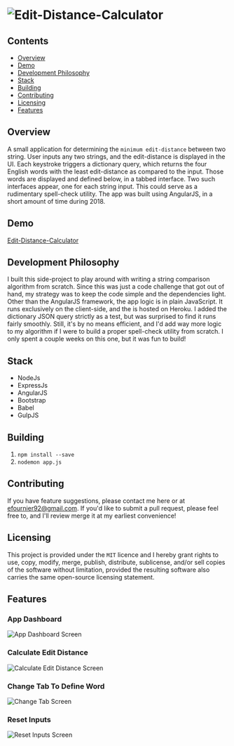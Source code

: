 # ![Edit-Distance-Calculator](https://raw.githubusercontent.com/efournier92/edit-distance-calculator/master/public/img/logo/edit-distance-calculator_Logo.png)

## Contents
- [Overview](#overview)
- [Demo](#demo)
- [Development Philosophy](#development-philosophy)
- [Stack](#stack)
- [Building](#building)
- [Contributing](#contributing)
- [Licensing](#licensing)
- [Features](#features)

## Overview
A small application for determining the `minimum edit-distance` between two string. User inputs any two strings, and the edit-distance is displayed in the UI. Each keystroke triggers a dictionary query, which returns the four English words with the least edit-distance as compared to the input. Those words are displayed and defined below, in a tabbed interface. Two such interfaces appear, one for each string input. This could serve as a rudimentary spell-check utility. The app was built using AngularJS, in a short amount of time during 2018.

## Demo
[Edit-Distance-Calculator](http://edit-distance-calculator.herokuapp.com/#/)

## Development Philosophy
I built this side-project to play around with writing a string comparison algorithm from scratch. Since this was just a code challenge that got out of hand, my strategy was to keep the code simple and the dependencies light. Other than the AngularJS framework, the app logic is in plain JavaScript. It runs exclusively on the client-side, and the is hosted on Heroku. I added the dictionary JSON query strictly as a test, but was surprised to find it runs fairly smoothly. Still, it's by no means efficient, and I'd add way more logic to my algorithm if I were to build a proper spell-check utility from scratch. I only spent a couple weeks on this one, but it was fun to build!

## Stack
- NodeJs
- ExpressJs
- AngularJS
- Bootstrap
- Babel
- GulpJS

## Building
1. `npm install --save`
2. `nodemon app.js`

## Contributing
If you have feature suggestions, please contact me here or at efournier92@gmail.com. If you'd like to submit a pull request, please feel free to, and I'll review merge it at my earliest convenience!

## Licensing
This project is provided under the `MIT` licence and I hereby grant rights to use, copy, modify, merge, publish, distribute, sublicense, and/or sell copies of the software without limitation, provided the resulting software also carries the same open-source licensing statement.

## Features

### App Dashboard
![App Dashboard Screen](https://github.com/efournier92/edit-distance-calculator/blob/master/public/img/screenshots/App_Dashboard.png?raw=true)

### Calculate Edit Distance
![Calculate Edit Distance Screen](https://github.com/efournier92/edit-distance-calculator/blob/master/public/img/screenshots/Calculate_Edit_Distance.png?raw=true)

### Change Tab To Define Word
![Change Tab Screen](https://github.com/efournier92/edit-distance-calculator/blob/master/public/img/screenshots/Change_Tab.png?raw=true)

### Reset Inputs
![Reset Inputs Screen](https://github.com/efournier92/edit-distance-calculator/blob/master/public/img/screenshots/Reset_Inputs.png?raw=true)

